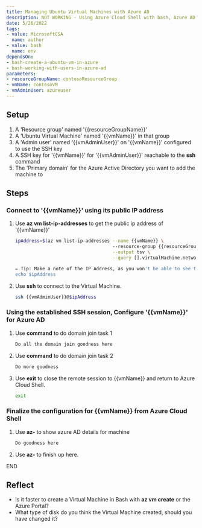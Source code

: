 ```yaml
---
title: Managing Ubuntu Virtual Machines with Azure AD
description: NOT WORKING - Using Azure Cloud Shell with bash, Azure AD join and manage an Ubuntu Virtual Machine
date: 5/26/2022
tags:
- value: MicrosoftCSA
  name: author
- value: bash
  name: env
dependsOn:
- bash-create-a-ubuntu-vm-in-azure
- bash-working-with-users-in-azure-ad
parameters:
- resourceGroupName: contosoResourceGroup
- vmName: contosoVM
- vmAdminUser: azureuser
---
```


## Setup

1. A 'Resource group' named '{{resourceGroupName}}'
2. A 'Ubuntu Virtual Machine' named '{{vmName}}' in that group
3. A 'Admin user' named '{{vmAdminUser}}' on '{{vmName}}' configured to use the SSH key
4. A SSH key for '{{vmName}}' for '{{vmAdminUser}}' reachable to the **ssh** command
5. The 'Primary domain' for the Azure Active Directory you want to add the machine to

## Steps

### Connect to '{{vmName}}' using its public IP address

1. Use **az vm list-ip-addresses** to get the public ip address of '{{vmName}}'

   ```bash
   ipAddress=$(az vm list-ip-addresses --name {{vmName}} \ 
                                       --resource-group {{resourceGroupName}} \
                                       --output tsv \
                                       --query [].virtualMachine.network.publicIpAddresses[].ipAddress)
   
   ✏️ Tip: Make a note of the IP Address, as you won't be able to see the variable when you are in on the VM
   echo $ipAddress
   ```

2. Use **ssh** to connect to the Virtual Machine.

   ```bash
   ssh {{vmAdminUser}}@$ipAddress
   ```

### Using the established SSH session, Configure '{{vmName}}' for Azure AD

1. Use **command** to do domain join task 1

   ```bash
   Do all the domain join goodness here
   ```

2. Use **command** to do domain join task 2

   ```bash
   Do more goodness
   ```

3. Use **exit** to close the remote session to {{vmName}} and return to Azure Cloud Shell.

   ```bash
   exit
   ```

### Finalize the configuration for {{vmName}} from Azure Cloud Shell

1. Use **az-** to show azure AD details for machine

   ```bash
   Do goodness here
   ```
2. Use **az-** to finish up here.

END

## Reflect

- Is it faster to create a Virtual Machine in Bash with **az vm create** or the Azure Portal?
- What type of disk do you think the Virtual Machine created, should you have changed it?
